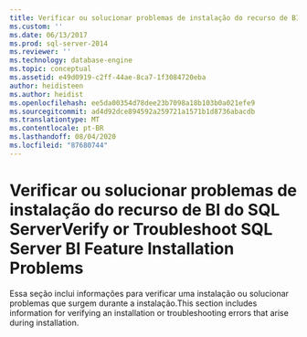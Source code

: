 ```yaml
---
title: Verificar ou solucionar problemas de instalação do recurso de BI SQL Server | Microsoft Docs
ms.custom: ''
ms.date: 06/13/2017
ms.prod: sql-server-2014
ms.reviewer: ''
ms.technology: database-engine
ms.topic: conceptual
ms.assetid: e49d0919-c2ff-44ae-8ca7-1f3084720eba
author: heidisteen
ms.author: heidist
ms.openlocfilehash: ee5da00354d78dee23b7098a18b103b0a021efe9
ms.sourcegitcommit: ad4d92dce894592a259721a1571b1d8736abacdb
ms.translationtype: MT
ms.contentlocale: pt-BR
ms.lasthandoff: 08/04/2020
ms.locfileid: "87680744"
---
```

# <a name="verify-or-troubleshoot-sql-server-bi-feature-installation-problems"></a><span data-ttu-id="0b149-102">Verificar ou solucionar problemas de instalação do recurso de BI do SQL Server</span><span class="sxs-lookup"><span data-stu-id="0b149-102">Verify or Troubleshoot SQL Server BI Feature Installation Problems</span></span>
  <span data-ttu-id="0b149-103">Essa seção inclui informações para verificar uma instalação ou solucionar problemas que surgem durante a instalação.</span><span class="sxs-lookup"><span data-stu-id="0b149-103">This section includes information for verifying an installation or troubleshooting errors that arise during installation.</span></span>  
  
  
